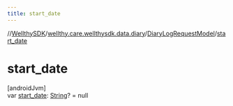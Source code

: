 ```yaml
---
title: start_date
---
```

//[WellthySDK](../../../index.html)/[wellthy.care.wellthysdk.data.diary](../index.html)/[DiaryLogRequestModel](index.html)/[start_date](start_date.html)



# start_date



[androidJvm]\
var [start_date](start_date.html): [String](https://kotlinlang.org/api/latest/jvm/stdlib/kotlin/-string/index.html)? = null




